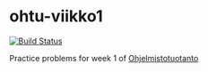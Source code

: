 # ohtu-viikko1

[![Build Status](https://travis-ci.org/juhamyllari/ohtu-viikko1.svg?branch=master)](https://travis-ci.org/juhamyllari/ohtu-viikko1)

Practice problems for week 1 of [Ohjelmistotuotanto](https://github.com/mluukkai/Ohjelmistotuotanto2018)

